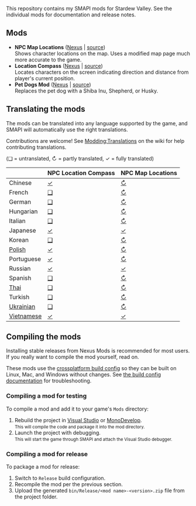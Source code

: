 ﻿﻿This repository contains my SMAPI mods for Stardew Valley. See the individual mods for
documentation and release notes.

## Mods
* **NPC Map Locations** ([Nexus](https://www.nexusmods.com/stardewvalley/mods/239) | [source](NPCMapLocations))  
  Shows character locations on the map. Uses a modified map page much more accurate to the game.
* **Location Compass** ([Nexus](https://www.nexusmods.com/stardewvalley/mods/3045) | [source](LocationCompass))  
  Locates characters on the screen indicating direction and distance from player's current position.
* **Pet Dogs Mod** ([Nexus](https://www.nexusmods.com/stardewvalley/mods/570) | [source](PetDogs))  
  Replaces the pet dog with a Shiba Inu, Shepherd, or Husky.

## Translating the mods
<!--

    This section is auto-generated using a script, there's no need to edit it manually.
    https://github.com/Pathoschild/StardewScripts/tree/main/create-translation-summary

-->
The mods can be translated into any language supported by the game, and SMAPI will automatically
use the right translations.

Contributions are welcome! See [Modding:Translations](https://stardewvalleywiki.com/Modding:Translations)
on the wiki for help contributing translations.

(❑ = untranslated, ↻ = partly translated, ✓ = fully translated)

&nbsp;       | NPC Location Compass              | NPC Map Locations
:----------- | :-------------------------------- | :--------------------------------
Chinese      | [✓](LocationCompass/i18n/zh.json) | [↻](NPCMapLocations/i18n/zh.json)
French       | [❑](LocationCompass/i18n)         | [↻](NPCMapLocations/i18n/fr.json)
German       | [❑](LocationCompass/i18n)         | [↻](NPCMapLocations/i18n/de.json)
Hungarian    | [❑](LocationCompass/i18n)         | [↻](NPCMapLocations/i18n/hu.json)
Italian      | [❑](LocationCompass/i18n)         | [↻](NPCMapLocations/i18n/it.json)
Japanese     | [✓](LocationCompass/i18n/ja.json) | [✓](NPCMapLocations/i18n/ja.json)
Korean       | [❑](LocationCompass/i18n)         | [↻](NPCMapLocations/i18n/ko.json)
[Polish]     | [✓](LocationCompass/i18n/pl.json) | [↻](NPCMapLocations/i18n/pl.json)
Portuguese   | [✓](LocationCompass/i18n/pt.json) | [↻](NPCMapLocations/i18n/pt.json)
Russian      | [✓](LocationCompass/i18n/ru.json) | [✓](NPCMapLocations/i18n/ru.json)
Spanish      | [❑](LocationCompass/i18n)         | [↻](NPCMapLocations/i18n/es.json)
[Thai]       | [❑](LocationCompass/i18n)         | [↻](NPCMapLocations/i18n/th.json)
Turkish      | [❑](LocationCompass/i18n)         | [↻](NPCMapLocations/i18n/tr.json)
[Ukrainian]  | [❑](LocationCompass/i18n)         | [↻](NPCMapLocations/i18n/uk.json)
[Vietnamese] | [✓](LocationCompass/i18n/vi.json) | [✓](NPCMapLocations/i18n/vi.json)

[Polish]: https://www.nexusmods.com/stardewvalley/mods/3616
[Thai]: https://www.nexusmods.com/stardewvalley/mods/7052
[Ukrainian]: https://www.nexusmods.com/stardewvalley/mods/8427
[Vietnamese]: https://www.nexusmods.com/stardewvalley/mods/24371

## Compiling the mods
Installing stable releases from Nexus Mods is recommended for most users. If you really want to
compile the mod yourself, read on.

These mods use the [crossplatform build config](https://smapi.io/package) so they can be built on
Linux, Mac, and Windows without changes. See [the build config documentation](https://smapi.io/package)
for troubleshooting.

### Compiling a mod for testing
To compile a mod and add it to your game's `Mods` directory:

1. Rebuild the project in [Visual Studio](https://www.visualstudio.com/vs/community/) or
   [MonoDevelop](https://www.monodevelop.com/).  
   <small>This will compile the code and package it into the mod directory.</small>
2. Launch the project with debugging.  
   <small>This will start the game through SMAPI and attach the Visual Studio debugger.</small>

### Compiling a mod for release
To package a mod for release:

1. Switch to `Release` build configuration.
2. Recompile the mod per the previous section.
3. Upload the generated `bin/Release/<mod name>-<version>.zip` file from the project folder.
